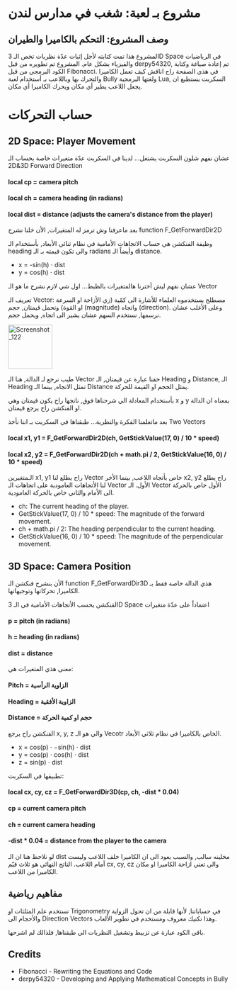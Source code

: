 # مشروع بـ لعبة: شغب في مدارس لندن

## وصف المشروع: التحكم بالكاميرا والطيران

المشروع هذا تمت كتابته لأجل إثبات عدّة نظريات تخص الـ 3D Space في الرياضيات والفيزياء بشكل عام.
المشروع تم تطويره من قبل derpy54320, تم إعادة صياغة وكتابة الكود البرمجي من قبل Fibonacci. 
في هذي الصفحة راح اناقش كيف تعمل الكاميرا والتحرك بها وباللاعب بـ أستخدام لعبة Bully ولغتها البرمجية Lua,
السكربت يستطيع ان يجعل اللاعب يطير أي مكان ويحرك الكاميرا أي مكان.



# حساب التحركات

## 2D Space: Player Movement

عشان نفهم شلون السكربت يشتغل... لدينا في السكربت عدّة متغيرات خاصة بحساب الـ 2D&3D Forward Direction

#### local cp = camera pitch

#### local ch = camera heading (in radians)

#### local dist = distance (adjusts the camera's distance from the player)


بعد ماعرفنا وش ترمز له المتغيرات, الأن خلنا نشرح function F_GetForwardDir2D

وظيفة الفنكشن هي حساب الاتجاهات الأمامية في نظام ثنائي الأبعاد, بأستخدام الـ heading والي تكون قيمته بـ الـ radians
وأيضاً الـ distance.

* x = -sin(h) ⋅ dist
* y = cos(h) ⋅ dist


عشان نفهم ليش أخترنا هالمتغيرات بالظبط... اول شي لازم نشرح ما هو الـ Vector

تعريف الـ Vector:
مصطلح يستخدموه العلماء للأشارة الى كمّية (زي الأزاحة او السرعة او القوة) وتحمل قيمتان, حجم (magnitude) واتجاه (direction).
وعلى الأغلب عشان نرسمها, نستخدم السهم عشان يشير الى اتجاه, ويحمل حجم.

<img width="100" alt="Screenshot_122" src="https://github.com/MahdiAhmed0/BullyProjects-CameraAndFlight/assets/143342068/cd8045e1-581e-495e-ad38-a8bc8e136442">



طيب نرجع لـ الدالة, هنا الـ Vector حقنا عبارة عن قيمتان, الـ  Heading و Distance,
الـ Heading تمثل الاتجاه, بينما الـ Distance يمثل الحجم او القيمة للحركة.

بأستخدام المعادلة الي شرحناها فوق, ناتجها راح يكون قيمتان وهي x و y
بمعناه ان الدالة او الفنكشن راح يرجع قيمتان.

بعد ماتعلمنا الفكرة والنظرية... طبقناها في السكربت بـ اننا نأخذ Two Vectors

#### local x1, y1 = F_GetForwardDir2D(ch, GetStickValue(17, 0) / 10 * speed)

#### local x2, y2 = F_GetForwardDir2D(ch + math.pi / 2, GetStickValue(16, 0) / 10 * speed)

الـمتغيرين x1, y1 راح يطلع لنا Vector خاص بأتجاه اللاعب, بينما الأخر x2, y2 راح يطلع لنا الأتجاهات العامودية على اتجاهات الـ Vector الأول.
الـ Vector الأول خاص بالحركة الى الأمام والثاني خاص بالحركة العامودية.
* ch: The current heading of the player.
* GetStickValue(17, 0) / 10 * speed: The magnitude of the forward movement.
* ch + math.pi / 2: The heading perpendicular to the current heading.
* GetStickValue(16, 0) / 10 * speed: The magnitude of the perpendicular movement.


## 3D Space: Camera Position

الأن بنشرح فنكشن الـ function F_GetForwardDir3D
هذي الدالة خاصة فقط بـ الكاميرا, تحركاتها وتوجيهاتها.

الفنكشن يحسب الأتجاهات الأمامية في الـ 3D Space اعتماداً على عدّة متغيرات

#### p = pitch (in radians)

#### h = heading (in radians)

#### dist = distance

معنى هذي المتغيرات هي:
#### Pitch = الزاوية الرأسية

#### Heading = الزاوية الأفقية

#### Distance = حجم او كمية الحركة

الفنكشن راح يرجع x, y, z والي هو الـ Vecotr الخاص بالكاميرا في نظام ثلاثي الأبعاد.

* x = cos(p) ⋅ −sin(h) ⋅ dist
* y = cos(p) ⋅ cos(h) ⋅ dist
* z = sin(p) ⋅ dist

تطبيقها في السكربت:

#### local cx, cy, cz = F_GetForwardDir3D(cp, ch, -dist * 0.04)


#### cp = current camera pitch

#### ch = current camera heading

#### -dist * 0.04 = distance from the player to the camera

لو نلاحظ هنا ان الـ dist مخلينه سالب, والسبب يعود الى ان الكاميرا خلف اللاعب وليست أمام اللاعب.
الناتج النهائي هو ثلاث قيّم cx, cy, cz والي تعني ازاحة الكاميرا او مكان الكاميرا من اللاعب.

## مفاهيم رياضية

نستخدم علم المثلثات او Trigonometry في حساباتنا, لأنها قابلة من ان تحول الزواية والأحجام الى Direction Vectors
وهذا تكنيك معروف ومستخدم في تطوير الألعاب.


باقي الكود عبارة عن تزبيط وتشغيل النظريات الي طبقناها, فلذالك لم اشرحها.


## Credits

* Fibonacci - Rewriting the Equations and Code
* derpy54320 - Developing and Applying Mathematical Concepts in Bully

